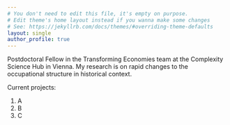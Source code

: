 ```yaml
---
# You don't need to edit this file, it's empty on purpose.
# Edit theme's home layout instead if you wanna make some changes
# See: https://jekyllrb.com/docs/themes/#overriding-theme-defaults
layout: single
author_profile: true
---
```


Postdoctoral Fellow in the Transforming Economies team at the Complexity Science Hub in Vienna.
My research is on rapid changes to the occupational structure in historical context.

Current projects:

1. A
2. B
3. C


